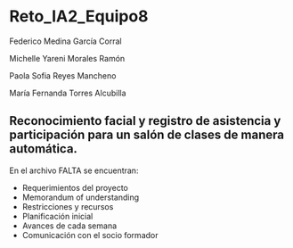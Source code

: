 # Reto_IA2_Equipo8
Federico Medina García Corral

Michelle Yareni Morales Ramón

Paola Sofia Reyes Mancheno

María Fernanda Torres Alcubilla

## Reconocimiento facial y registro de asistencia y participación para un salón de clases de manera automática. 

En el archivo FALTA se encuentran: 
 - Requerimientos del proyecto
 - Memorandum of understanding
 - Restricciones y recursos
 - Planificación inicial
 - Avances de cada semana
 - Comunicación con el socio formador
